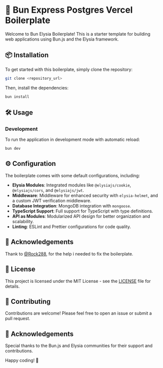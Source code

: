 # 🚀 Bun Express Postgres Vercel Boilerplate

Welcome to Bun Elysia Boilerplate! This is a starter template for building web applications using Bun.js and the Elysia framework.

## 📦 Installation

To get started with this boilerplate, simply clone the repository:

```bash
git clone <repository_url>
```

Then, install the dependencies:

```bash
bun install
```

## 🛠 Usage

### Development

To run the application in development mode with automatic reload:

```bash
bun dev
```

## ⚙️ Configuration

The boilerplate comes with some default configurations, including:

- **Elysia Modules**: Integrated modules like `@elysiajs/cookie`, `@elysiajs/cors`, and `@elysiajs/jwt`.
- **Middleware**: Middleware for enhanced security with `elysia-helmet`, and a custom JWT verification middleware.
- **Database Integration**: MongoDB integration with `mongoose`.
- **TypeScript Support**: Full support for TypeScript with type definitions.
- **API as Modules**: Modularized API design for better organization and scalability.
- **Linting**: ESLint and Prettier configurations for code quality.

## 🙏 Acknowledgements

Thank to [@Rock288](https://github.com/rock288), for the help i needed to fix the boilerplate.

## 📄 License

This project is licensed under the MIT License - see the [LICENSE](LICENSE) file for details.

## 🤝 Contributing

Contributions are welcome! Please feel free to open an issue or submit a pull request.

## 🌟 Acknowledgements

Special thanks to the Bun.js and Elysia communities for their support and contributions.

Happy coding! 🎉
